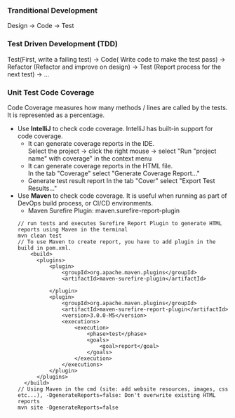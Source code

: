### Tranditional Development
Design -> Code -> Test

### Test Driven Development (TDD)
Test(First, write a failing test) -> Code( Write code to make the test pass) -> Refactor (Refactor and improve on design) -> Test (Report process for the next test) -> ...

### Unit Test Code Coverage
Code Coverage measures how many methods / lines are called by the tests. It is represented as a percentage.
- Use **IntelliJ** to check code coverage. IntelliJ has built-in support for code coverage.
  - It can generate coverage reports in the IDE.<br>
    Select the project -> click the right mouse -> select "Run "project name" with coverage" in the context menu
  - It can generate coverage reports in the HTML file.<br>
    In the tab "Coverage" select "Generate Coverage Report..."
  - Generate test result report
    In the tab "Cover" select "Export Test Results..."
- Use **Maven** to check code coverage. It is useful when running as part of DevOps build process, or CI/CD environments.
  - Maven Surefire Plugin: maven.surefire-report-plugin
  ```
  // run tests and executes Surefire Report Plugin to generate HTML reports using Maven in the terminal
  mvn clean test
  // To use Maven to create report, you have to add plugin in the build in pom.xml.
      <build>
        <plugins>
            <plugin>
                <groupId>org.apache.maven.plugins</groupId>
                <artifactId>maven-surefire-plugin</artifactId>
                  
            </plugin>
            <plugin>
                <groupId>org.apache.maven.plugins</groupId>
                <artifactId>maven-surefire-report-plugin</artifactId>
                <version>3.0.0-M5</version>
                <executions>
                    <execution>
                        <phase>test</phase>
                        <goals>
                            <goal>report</goal>
                        </goals>
                    </execution>
                </executions>
            </plugin>
        </plugins>
    </build>
  // Using Maven in the cmd (site: add website resources, images, css etc...), -DgenerateReports=false: Don't overwrite existing HTML reports
  mvn site -DgenerateReports=false
  
  ```

